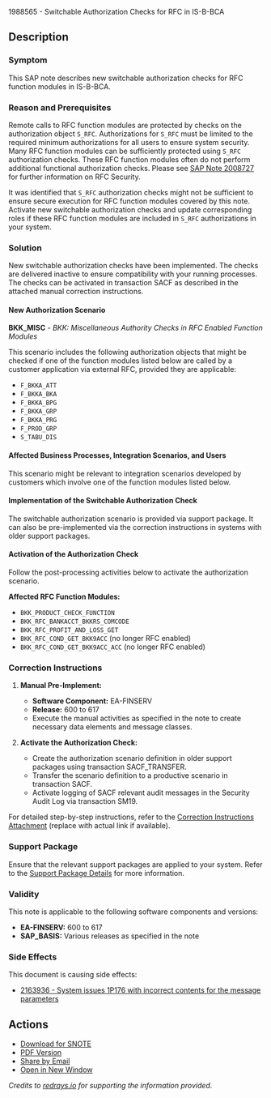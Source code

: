 1988565 - Switchable Authorization Checks for RFC in IS-B-BCA

## Description

### Symptom
This SAP note describes new switchable authorization checks for RFC function modules in IS-B-BCA.

### Reason and Prerequisites
Remote calls to RFC function modules are protected by checks on the authorization object `S_RFC`. Authorizations for `S_RFC` must be limited to the required minimum authorizations for all users to ensure system security. Many RFC function modules can be sufficiently protected using `S_RFC` authorization checks. These RFC function modules often do not perform additional functional authorization checks. Please see [SAP Note 2008727](https://me.sap.com/notes/2008727) for further information on RFC Security.

It was identified that `S_RFC` authorization checks might not be sufficient to ensure secure execution for RFC function modules covered by this note. Activate new switchable authorization checks and update corresponding roles if these RFC function modules are included in `S_RFC` authorizations in your system.

### Solution
New switchable authorization checks have been implemented. The checks are delivered inactive to ensure compatibility with your running processes. The checks can be activated in transaction SACF as described in the attached manual correction instructions.

#### New Authorization Scenario
**BKK_MISC** - *BKK: Miscellaneous Authority Checks in RFC Enabled Function Modules*

This scenario includes the following authorization objects that might be checked if one of the function modules listed below are called by a customer application via external RFC, provided they are applicable:

- `F_BKKA_ATT`
- `F_BKKA_BKA`
- `F_BKKA_BPG`
- `F_BKKA_GRP`
- `F_BKKA_PRG`
- `F_PROD_GRP`
- `S_TABU_DIS`

#### Affected Business Processes, Integration Scenarios, and Users
This scenario might be relevant to integration scenarios developed by customers which involve one of the function modules listed below.

#### Implementation of the Switchable Authorization Check
The switchable authorization scenario is provided via support package. It can also be pre-implemented via the correction instructions in systems with older support packages.

#### Activation of the Authorization Check
Follow the post-processing activities below to activate the authorization scenario.

**Affected RFC Function Modules:**
- `BKK_PRODUCT_CHECK_FUNCTION`
- `BKK_RFC_BANKACCT_BKKRS_COMCODE`
- `BKK_RFC_PROFIT_AND_LOSS_GET`
- `BKK_RFC_COND_GET_BKK9ACC` (no longer RFC enabled)
- `BKK_RFC_COND_GET_BKK9ACC_ACC` (no longer RFC enabled)

### Correction Instructions
1. **Manual Pre-Implement:**
   - **Software Component:** EA-FINSERV
   - **Release:** 600 to 617
   - Execute the manual activities as specified in the note to create necessary data elements and message classes.

2. **Activate the Authorization Check:**
   - Create the authorization scenario definition in older support packages using transaction SACF_TRANSFER.
   - Transfer the scenario definition to a productive scenario in transaction SACF.
   - Activate logging of SACF relevant audit messages in the Security Audit Log via transaction SM19.

For detailed step-by-step instructions, refer to the [Correction Instructions Attachment](https://me.sap.com/notes/0001988565/attachment) (replace with actual link if available).

### Support Package
Ensure that the relevant support packages are applied to your system. Refer to the [Support Package Details](https://me.sap.com/supportpackage/SAPKGPFD28) for more information.

### Validity
This note is applicable to the following software components and versions:
- **EA-FINSERV:** 600 to 617
- **SAP_BASIS:** Various releases as specified in the note

### Side Effects
This document is causing side effects:
- [2163936 - System issues 1P176 with incorrect contents for the message parameters](https://me.sap.com/notes/0002163936)

## Actions
- [Download for SNOTE](https://notesdownloads.sap.com/note/0040000011737012017)
- [PDF Version](https://me.sap.com/sap/support/sfm/notes/print/0001988565?language=en-US&token=BEAF96F98624B1F15E895999DCB0028D)
- [Share by Email](mailto:?subject=SAP%20Note%201988565&body=Check%20out%20this%20SAP%20Note:%20https://me.sap.com/notes/1988565)
- [Open in New Window](https://me.sap.com/notes/1988565)

*Credits to [redrays.io](https://redrays.io) for supporting the information provided.*
